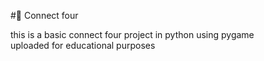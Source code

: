 #👋 Connect four

this is a basic connect four project in python using pygame<br/>
uploaded for educational purposes
